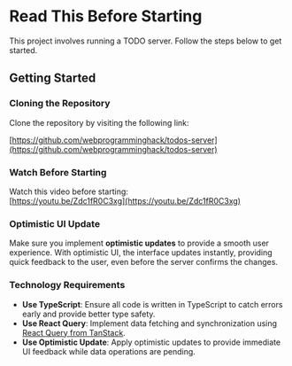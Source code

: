 # Read This Before Starting

This project involves running a TODO server. Follow the steps below to get started.

## Getting Started

### Cloning the Repository

Clone the repository by visiting the following link:

[https://github.com/webprogramminghack/todos-server](https://github.com/webprogramminghack/todos-server)

### Watch Before Starting

Watch this video before starting:  
[https://youtu.be/Zdc1fR0C3xg](https://youtu.be/Zdc1fR0C3xg)

### Optimistic UI Update

Make sure you implement **optimistic updates** to provide a smooth user experience. With optimistic UI, the interface updates instantly, providing quick feedback to the user, even before the server confirms the changes.

### Technology Requirements

- **Use TypeScript**: Ensure all code is written in TypeScript to catch errors early and provide better type safety.
- **Use React Query**: Implement data fetching and synchronization using [React Query from TanStack](https://tanstack.com/query/latest).
- **Use Optimistic Update**: Apply optimistic updates to provide immediate UI feedback while data operations are pending.
